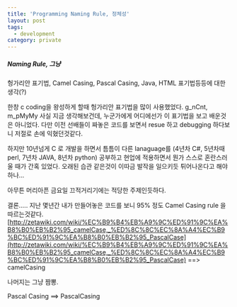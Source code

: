 ```yaml
---
title: 'Programming Naming Rule, 정체성'
layout: post
tags:
  - development
category: private
---
```


##### Naming Rule, 그냥
헝가리안 표기법, Camel Casing, Pascal Casing, Java, HTML 표기법등등에 대한 생각(?)

한창 c coding을 왕성하게 할때 헝가리안 표기법을 많이 사용했었다.
g_nCnt, m_pMyMy 
사실 지금 생각해보건데, 누군가에게 어디에선가 이 표기법을 보고 배운것은 아니었다.
다만 이전 선배들이 짜놓은 코드를 보면서 resue 하고 debugging 하다보니 저절로 손에 익혔던것같다.

하지만 10년넘게 C 로 개발을 하면서 틈틈이 다른 lanaguage를 (4년차 C#, 5년차때 perl, 7년차 JAVA, 8년차 python) 
공부하고 현업에 적용하면서 뭔가 스스로 혼란스러울 때가 간혹 있었다.
오래된 습관 같은것이 이따금 발작을 일으키듯 튀어나온다고 해야하나...

아무튼 머리아픈 금요일 끄적거리기에는 적당한 주제인듯하다.

결론.....
지난 몇년간 내가 만들어놓은 코드를 보니 95% 정도 Camel Casing rule 을 따르는것같다.
[http://zetawiki.com/wiki/%EC%B9%B4%EB%A9%9C%ED%91%9C%EA%B8%B0%EB%B2%95_camelCase,_%ED%8C%8C%EC%8A%A4%EC%B9%BC%ED%91%9C%EA%B8%B0%EB%B2%95_PascalCase](http://zetawiki.com/wiki/%EC%B9%B4%EB%A9%9C%ED%91%9C%EA%B8%B0%EB%B2%95_camelCase,_%ED%8C%8C%EC%8A%A4%EC%B9%BC%ED%91%9C%EA%B8%B0%EB%B2%95_PascalCase)
==> camelCasing


나머지는 그냥 짬뽕.

Pascal Casing ==> PascalCasing